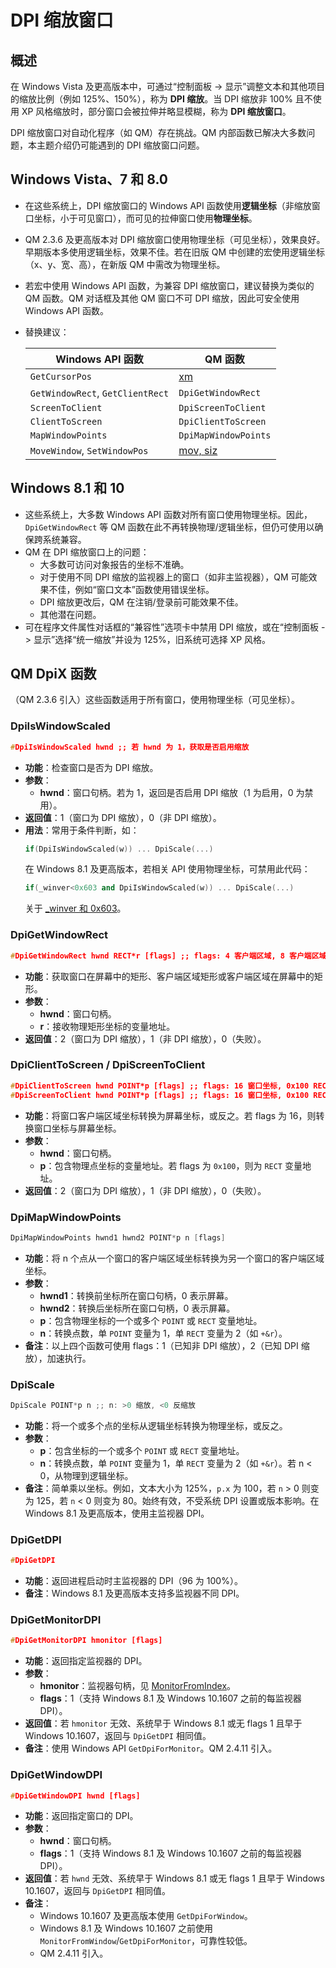 # DPI 缩放窗口

## 概述
在 Windows Vista 及更高版本中，可通过“控制面板 -> 显示”调整文本和其他项目的缩放比例（例如 125%、150%），称为 **DPI 缩放**。当 DPI 缩放非 100% 且不使用 XP 风格缩放时，部分窗口会被拉伸并略显模糊，称为 **DPI 缩放窗口**。

DPI 缩放窗口对自动化程序（如 QM）存在挑战。QM 内部函数已解决大多数问题，本主题介绍仍可能遇到的 DPI 缩放窗口问题。

## Windows Vista、7 和 8.0
- 在这些系统上，DPI 缩放窗口的 Windows API 函数使用**逻辑坐标**（非缩放窗口坐标，小于可见窗口），而可见的拉伸窗口使用**物理坐标**。
- QM 2.3.6 及更高版本对 DPI 缩放窗口使用物理坐标（可见坐标），效果良好。早期版本多使用逻辑坐标，效果不佳。若在旧版 QM 中创建的宏使用逻辑坐标（x、y、宽、高），在新版 QM 中需改为物理坐标。
- 若宏中使用 Windows API 函数，为兼容 DPI 缩放窗口，建议替换为类似的 QM 函数。QM 对话框及其他 QM 窗口不可 DPI 缩放，因此可安全使用 Windows API 函数。
- 替换建议：

  | Windows API 函数 | QM 函数 |
  |-----------------|---------|
  | `GetCursorPos` | [xm](../Functions/IDP_XMYM.html) |
  | `GetWindowRect`, `GetClientRect` | `DpiGetWindowRect` |
  | `ScreenToClient` | `DpiScreenToClient` |
  | `ClientToScreen` | `DpiClientToScreen` |
  | `MapWindowPoints` | `DpiMapWindowPoints` |
  | `MoveWindow`, `SetWindowPos` | [mov, siz](../Commands/IDP_MOV.html) |

## Windows 8.1 和 10
- 这些系统上，大多数 Windows API 函数对所有窗口使用物理坐标。因此，`DpiGetWindowRect` 等 QM 函数在此不再转换物理/逻辑坐标，但仍可使用以确保跨系统兼容。
- QM 在 DPI 缩放窗口上的问题：
  - 大多数可访问对象报告的坐标不准确。
  - 对于使用不同 DPI 缩放的监视器上的窗口（如非主监视器），QM 可能效果不佳，例如“窗口文本”函数使用错误坐标。
  - DPI 缩放更改后，QM 在注销/登录前可能效果不佳。
  - 其他潜在问题。
- 可在程序文件属性对话框的“兼容性”选项卡中禁用 DPI 缩放，或在“控制面板 -> 显示”选择“统一缩放”并设为 125%，旧系统可选择 XP 风格。

## QM DpiX 函数
（QM 2.3.6 引入）这些函数适用于所有窗口，使用物理坐标（可见坐标）。

### DpiIsWindowScaled
```cpp
#DpiIsWindowScaled hwnd ;; 若 hwnd 为 1，获取是否启用缩放
```
- **功能**：检查窗口是否为 DPI 缩放。
- **参数**：
  - **hwnd**：窗口句柄。若为 1，返回是否启用 DPI 缩放（1 为启用，0 为禁用）。
- **返回值**：1（窗口为 DPI 缩放），0（非 DPI 缩放）。
- **用法**：常用于条件判断，如：
  ```cpp
  if(DpiIsWindowScaled(w)) ... DpiScale(...)
  ```
  在 Windows 8.1 及更高版本，若相关 API 使用物理坐标，可禁用此代码：
  ```cpp
  if(_winver<0x603 and DpiIsWindowScaled(w)) ... DpiScale(...)
  ```
  关于 [_winver 和 0x603](../Language/IDP_SPECVAR.html)。

### DpiGetWindowRect
```cpp
#DpiGetWindowRect hwnd RECT*r [flags] ;; flags: 4 客户端区域, 8 客户端区域在屏幕坐标
```
- **功能**：获取窗口在屏幕中的矩形、客户端区域矩形或客户端区域在屏幕中的矩形。
- **参数**：
  - **hwnd**：窗口句柄。
  - **r**：接收物理矩形坐标的变量地址。
- **返回值**：2（窗口为 DPI 缩放），1（非 DPI 缩放），0（失败）。

### DpiClientToScreen / DpiScreenToClient
```cpp
#DpiClientToScreen hwnd POINT*p [flags] ;; flags: 16 窗口坐标, 0x100 RECT
#DpiScreenToClient hwnd POINT*p [flags] ;; flags: 16 窗口坐标, 0x100 RECT
```
- **功能**：将窗口客户端区域坐标转换为屏幕坐标，或反之。若 flags 为 16，则转换窗口坐标与屏幕坐标。
- **参数**：
  - **hwnd**：窗口句柄。
  - **p**：包含物理点坐标的变量地址。若 flags 为 `0x100`，则为 `RECT` 变量地址。
- **返回值**：2（窗口为 DPI 缩放），1（非 DPI 缩放），0（失败）。

### DpiMapWindowPoints
```cpp
DpiMapWindowPoints hwnd1 hwnd2 POINT*p n [flags]
```
- **功能**：将 n 个点从一个窗口的客户端区域坐标转换为另一个窗口的客户端区域坐标。
- **参数**：
  - **hwnd1**：转换前坐标所在窗口句柄，0 表示屏幕。
  - **hwnd2**：转换后坐标所在窗口句柄，0 表示屏幕。
  - **p**：包含物理坐标的一个或多个 `POINT` 或 `RECT` 变量地址。
  - **n**：转换点数，单 `POINT` 变量为 1，单 `RECT` 变量为 2（如 `+&r`）。
- **备注**：以上四个函数可使用 flags：1（已知非 DPI 缩放），2（已知 DPI 缩放），加速执行。

### DpiScale
```cpp
DpiScale POINT*p n ;; n: >0 缩放, <0 反缩放
```
- **功能**：将一个或多个点的坐标从逻辑坐标转换为物理坐标，或反之。
- **参数**：
  - **p**：包含坐标的一个或多个 `POINT` 或 `RECT` 变量地址。
  - **n**：转换点数，单 `POINT` 变量为 1，单 `RECT` 变量为 2（如 `+&r`）。若 n < 0，从物理到逻辑坐标。
- **备注**：简单乘以坐标。例如，文本大小为 125%，`p.x` 为 100，若 `n` > 0 则变为 125，若 `n` < 0 则变为 80。始终有效，不受系统 DPI 设置或版本影响。在 Windows 8.1 及更高版本，使用主监视器 DPI。

### DpiGetDPI
```cpp
#DpiGetDPI
```
- **功能**：返回进程启动时主监视器的 DPI（96 为 100%）。
- **备注**：Windows 8.1 及更高版本支持多监视器不同 DPI。

### DpiGetMonitorDPI
```cpp
#DpiGetMonitorDPI hmonitor [flags]
```
- **功能**：返回指定监视器的 DPI。
- **参数**：
  - **hmonitor**：监视器句柄，见 [MonitorFromIndex](../User/IDP_QMDLL.html#MonitorFromIndex)。
  - **flags**：1（支持 Windows 8.1 及 Windows 10.1607 之前的每监视器 DPI）。
- **返回值**：若 `hmonitor` 无效、系统早于 Windows 8.1 或无 flags 1 且早于 Windows 10.1607，返回与 `DpiGetDPI` 相同值。
- **备注**：使用 Windows API `GetDpiForMonitor`。QM 2.4.11 引入。

### DpiGetWindowDPI
```cpp
#DpiGetWindowDPI hwnd [flags]
```
- **功能**：返回指定窗口的 DPI。
- **参数**：
  - **hwnd**：窗口句柄。
  - **flags**：1（支持 Windows 8.1 及 Windows 10.1607 之前的每监视器 DPI）。
- **返回值**：若 `hwnd` 无效、系统早于 Windows 8.1 或无 flags 1 且早于 Windows 10.1607，返回与 `DpiGetDPI` 相同值。
- **备注**：
  - Windows 10.1607 及更高版本使用 `GetDpiForWindow`。
  - Windows 8.1 及 Windows 10.1607 之前使用 `MonitorFromWindow`/`GetDpiForMonitor`，可靠性较低。
  - QM 2.4.11 引入。